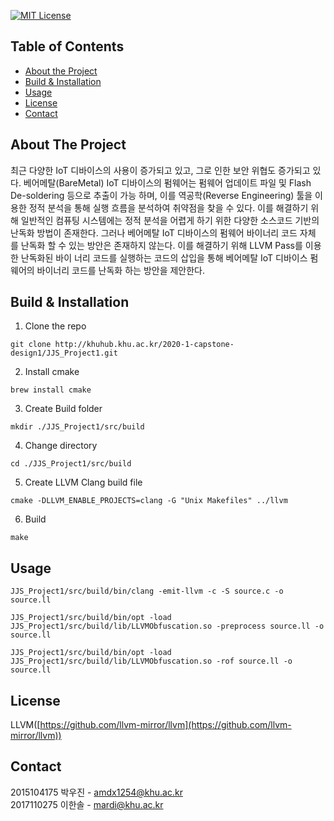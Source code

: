 [![MIT License][license-shield]][license-url]


<!-- TABLE OF CONTENTS -->
## Table of Contents

* [About the Project](#about-the-project)
* [Build & Installation](#Build-&-Installation)
* [Usage](#usage)
* [License](#license)
* [Contact](#contact)



<!-- ABOUT THE PROJECT -->
## About The Project
최근 다양한 IoT 디바이스의 사용이 증가되고 있고, 그로 인한 보안 위협도 증가되고 있다. 베어메탈(BareMetal) IoT 디바이스의 펌웨어는 펌웨어 업데이트 파일 및 Flash De-soldering 등으로 추출이 가능 하며, 이를 역공학(Reverse Engineering) 툴을 이용한 정적 분석을 통해 실행 흐름을 분석하여 취약점을 찾을 수 있다. 이를 해결하기 위해 일반적인 컴퓨팅 시스템에는 정적 분석을 어렵게 하기 위한 다양한 소스코드 기반의 난독화 방법이 존재한다. 그러나 베어메탈 IoT 디바이스의 펌웨어 바이너리 코드 자체 를 난독화 할 수 있는 방안은 존재하지 않는다. 이를 해결하기 위해 LLVM Pass를 이용한 난독화된 바이 너리 코드를 실행하는 코드의 삽입을 통해 베어메탈 IoT 디바이스 펌웨어의 바이너리 코드를 난독화 하는 방안을 제안한다.

<!-- BUILD AND INSTALLATION -->
## Build & Installation
 
1. Clone the repo
```
git clone http://khuhub.khu.ac.kr/2020-1-capstone-design1/JJS_Project1.git
```
2. Install cmake
```
brew install cmake
```
3. Create Build folder
```
mkdir ./JJS_Project1/src/build
```
4. Change directory
```
cd ./JJS_Project1/src/build
```
5. Create LLVM Clang build file
```
cmake -DLLVM_ENABLE_PROJECTS=clang -G "Unix Makefiles" ../llvm
```
6. Build
```
make
```


<!-- USAGE EXAMPLES -->
## Usage
```
JJS_Project1/src/build/bin/clang -emit-llvm -c -S source.c -o source.ll
```
```
JJS_Project1/src/build/bin/opt -load JJS_Project1/src/build/lib/LLVMObfuscation.so -preprocess source.ll -o source.ll
```
```
JJS_Project1/src/build/bin/opt -load JJS_Project1/src/build/lib/LLVMObfuscation.so -rof source.ll -o source.ll
```

<!-- LICENSE -->
## License
LLVM([https://github.com/llvm-mirror/llvm](https://github.com/llvm-mirror/llvm))

<!-- CONTACT -->
## Contact
2015104175 박우진 - amdx1254@khu.ac.kr <br>
2017110275 이한솔 - mardi@khu.ac.kr

[license-shield]: https://img.shields.io/github/license/othneildrew/Best-README-Template.svg?style=flat-square
[license-url]: https://github.com/othneildrew/Best-README-Template/blob/master/LICENSE.txt
